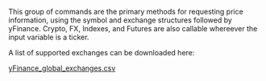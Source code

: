 This group of commands are the primary methods for requesting price information, using the symbol and exchange structures followed by yFinance. Crypto, FX, Indexes, and Futures are also callable whereever the input variable is a ticker.

A list of supported exchanges can be downloaded here: 

[yFinance_global_exchanges.csv](https://github.com/deeleeramone/GamestonkTerminal/files/8135106/yFinance_global_exchanges.csv)
